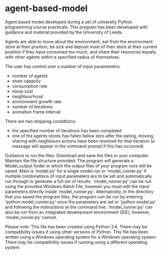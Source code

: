 # agent-based-model
Agent based model developed during a set of university Python programming course practicals.
This program has been developed with guidance and material provided by the University of Leeds.

Agents are able to move about the environment, eat from the environment store at their position, be sick and deposit most of their store at their current position if they have consumed too much, and share their resources equally with other agents within a specified radius of themselves.

The user has control over a number of input paramenters:
  - number of agents
  - store capacity
  - consumption rate
  - move cost
  - neighbourhood
  - environment growth rate
  - number of iterations
  - animation frame interval

There are two stopping conddtions: 
  - the specified number of iterations has been completed 
  - one of the agents stores has fallen below zero after the eating, moving, sharing with neighbours actions have been resolved for that       iteration (a message will appear in the command prompt if this has occurred).

Guidance to run the files: 
Download and save the files to your computer. Maintain the file structure provided. The program will generate a Model_output folder in which the output files of your program runs will be saved. Main is 'model.py' for a single model run or 'model_runner.py' if multiple combinations of input parameters are to be set and automatically run through to generate a full set of results. 'model_runner.py' can be run using the provided Windows Batch File, however you must edit the input parameters directly inside 'model_runner.py'. Alternatively, in the directory that you saved the program files, the program can be run by entering 'python model_runner.py' once the parameters are set or 'python model.py' and following the instructions at the command line. 'model_runner.py' can also be run from an integrated development environment (IDE), however, 'model_runner.py' cannot.

Please note: This file has been created using Python 3.6. There may be compatibility issues if using other versions of Python. This file has been written using a Windows operating system for a Windows operating system. There may be compatibility issues if running using a different operating system.
